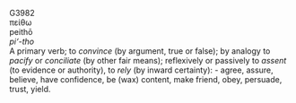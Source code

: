 <body>
  <p>G3982<br>  πείθω  <br> peithō  <br><i>pi‘-tho </i><br>A primary verb; to <i>convince</i> (by argument, true or false); by analogy to <i>pacify</i> or <i>conciliate</i> (by other fair means); reflexively or passively to <i>assent</i> (to evidence or authority), to <i>rely</i> (by inward certainty): - agree, assure, believe, have confidence, be (wax) content, make friend, obey, persuade, trust, yield.<br></p>
 </body>